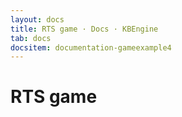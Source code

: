 ```yaml
---
layout: docs
title: RTS game · Docs · KBEngine
tab: docs
docsitem: documentation-gameexample4
---
```


RTS game
====================

